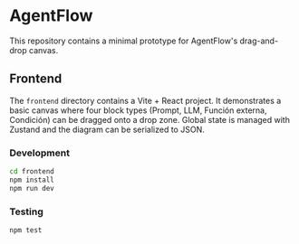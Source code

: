 # AgentFlow

This repository contains a minimal prototype for AgentFlow's drag-and-drop canvas.

## Frontend

The `frontend` directory contains a Vite + React project. It demonstrates a basic canvas where four block types (Prompt, LLM, Función externa, Condición) can be dragged onto a drop zone. Global state is managed with Zustand and the diagram can be serialized to JSON.

### Development

```bash
cd frontend
npm install
npm run dev
```

### Testing

```bash
npm test
```

